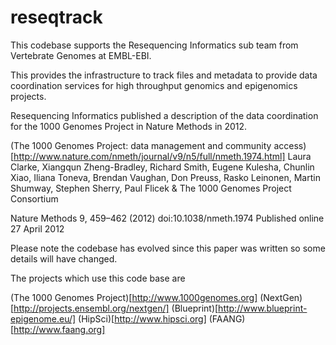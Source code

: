 # reseqtrack

This codebase supports the Resequencing Informatics sub team from Vertebrate Genomes at EMBL-EBI.

This provides the infrastructure to track files and metadata to provide data coordination services for high throughput genomics and epigenomics projects.

Resequencing Informatics published a description of the data coordination for the 1000 Genomes Project in Nature Methods in 2012. 

(The 1000 Genomes Project: data management and community access)[http://www.nature.com/nmeth/journal/v9/n5/full/nmeth.1974.html] Laura Clarke,	Xiangqun Zheng-Bradley,	Richard Smith,	Eugene Kulesha,	Chunlin Xiao, Iliana Toneva,	Brendan Vaughan,	Don Preuss,	Rasko Leinonen,	Martin Shumway,	Stephen Sherry,	Paul Flicek	& The 1000 Genomes Project Consortium

Nature Methods 9, 459–462 (2012) doi:10.1038/nmeth.1974
Published online 27 April 2012

Please note the codebase has evolved since this paper was written so some details will have changed.

The projects which use this code base are

(The 1000 Genomes Project)[http://www.1000genomes.org]
(NextGen)[http://projects.ensembl.org/nextgen/]
(Blueprint)[http://www.blueprint-epigenome.eu/]
(HipSci)[http://www.hipsci.org]
(FAANG)[http://www.faang.org]
